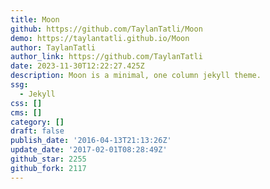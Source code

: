 ```yaml
---
title: Moon
github: https://github.com/TaylanTatli/Moon
demo: https://taylantatli.github.io/Moon
author: TaylanTatli
author_link: https://github.com/TaylanTatli
date: 2023-11-30T12:22:27.425Z
description: Moon is a minimal, one column jekyll theme.
ssg:
  - Jekyll
css: []
cms: []
category: []
draft: false
publish_date: '2016-04-13T21:13:26Z'
update_date: '2017-02-01T08:28:49Z'
github_star: 2255
github_fork: 2117
---
```

